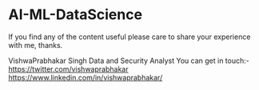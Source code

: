 # AI-ML-DataScience
If you find any of the content useful please care to share your experience with me, 
thanks.

VishwaPrabhakar Singh
Data and Security Analyst
You can get in touch:-
https://twitter.com/vishwaprabhakar
https://www.linkedin.com/in/vishwaprabhakar/
